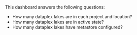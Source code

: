 This dashboard answers the following questions:

- How many dataplex lakes are in each project and location?
- How many dataplex lakes are in active state?
- How many dataplex lakes have metastore configured?
